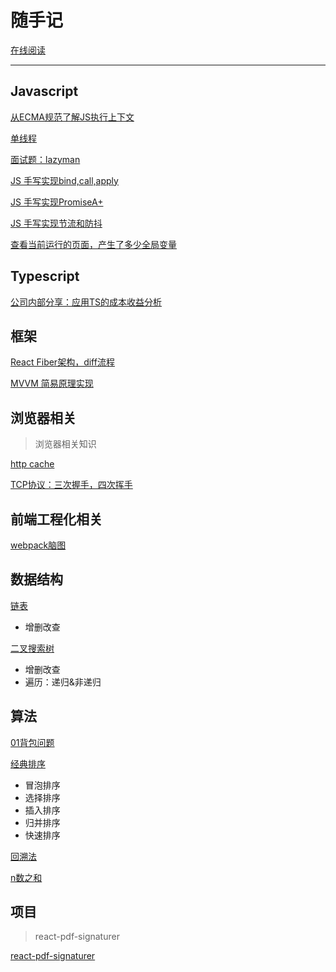 # 随手记

[在线阅读](https://buynao.github.io/notes/)

---

## Javascript

[从ECMA规范了解JS执行上下文](./javascript/executionContext.md)

[单线程](./javascript/singleThreaded.md)

[面试题：lazyman](./javascript/lazyman/index.md)

[JS 手写实现bind,call,apply](./javascript/bind/index.md)

[JS 手写实现PromiseA+](./promise/index.md)

[JS 手写实现节流和防抖](./throttle&debounce/index.md)

[查看当前运行的页面，产生了多少全局变量](./javascript/webVars/index.md)

## Typescript

[公司内部分享：应用TS的成本收益分析](./typesript/xx%E5%BA%94%E7%94%A8TS%E7%9A%84%E6%88%90%E6%9C%AC%E6%94%B6%E7%9B%8A%E5%88%86%E6%9E%90.pdf)

## 框架

[React Fiber架构，diff流程](./react/Fiber&Diff.md)

[MVVM 简易原理实现](./mvvm/index.md)

## 浏览器相关

> 浏览器相关知识

[http cache](./browser/httpCache.md)

[TCP协议：三次握手，四次挥手](https://www.processon.com/view/link/5cc6e156e4b09b16ffcd25d2)

## 前端工程化相关

[webpack脑图](http://assets.processon.com/chart_image/5cc2c012e4b06bcc138d6d6e.png?_=1556543302476)

## 数据结构

[链表](./dataStructure/linkedList/index.md)

- 增删改查

[二叉搜索树](./dataStructure/binarySearchTree/index.md)

- 增删改查
- 遍历：递归&非递归

## 算法

[01背包问题](./algorithm/01knapsack/index.md)

[经典排序](./algorithm/sort/index.md)

- 冒泡排序
- 选择排序
- 插入排序
- 归并排序
- 快速排序

[回溯法](./algorithm/Backtracking/index.md)

[n数之和](./algorithm/nsum/index.md)

## 项目

> react-pdf-signaturer

[react-pdf-signaturer](https://github.com/buynao/react-pdf-signaturer/blob/main/notes.md)
